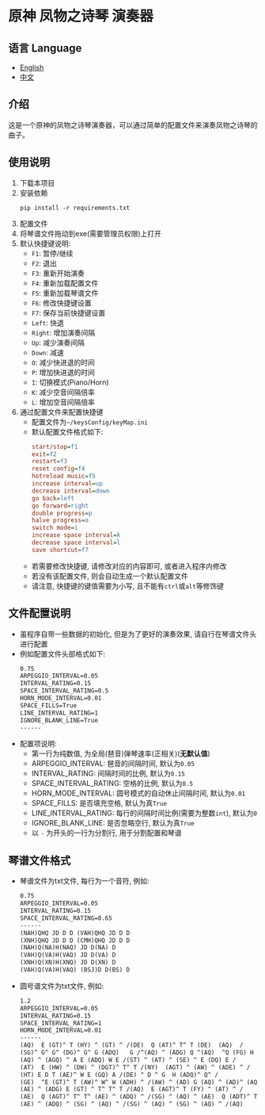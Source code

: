 # 原神 凤物之诗琴 演奏器

## 语言 Language

- [English](Docs/README_EN.MD)
- [中文](README.MD)

## 介绍

这是一个原神的凤物之诗琴演奏器，可以通过简单的配置文件来演奏凤物之诗琴的曲子。

## 使用说明

1. 下载本项目
2. 安装依赖
    ```shell
    pip install -r requirements.txt
    ```
3. 配置文件
4. 将琴谱文件拖动到exe(需要管理员权限)上打开
5. 默认快捷键说明:
    - `F1`: 暂停/继续
    - `F2`: 退出
    - `F3`: 重新开始演奏
    - `F4`: 重新加载配置文件
    - `F5`: 重新加载琴谱文件
    - `F6`: 修改快捷键设置
    - `F7`: 保存当前快捷键设置
    - `Left`: 快退
    - `Right`: 增加演奏间隔
    - `Up`: 减少演奏间隔
    - `Down`: 减速
    - `O`: 减少快进退的时间
    - `P`: 增加快进退的时间
    - `I`: 切换模式(Piano/Horn)
    - `K`: 减少空音间隔倍率
    - `L`: 增加空音间隔倍率
6. 通过配置文件来配置快捷键
    - 配置文件为`~/keysConfig/keyMap.ini`
    - 默认配置文件格式如下:
        ```ini
        start/stop=f1
        exit=f2
        restart=f3
        reset config=f4
        hotreload music=f5
        increase interval=up
        decrease interval=down
        go back=left
        go forward=right
        double progress=p
        halve progress=o
        switch mode=i
        increase space interval=k
        decrease space interval=l
        save shortcut=f7
        ```
    - 若需要修改快捷键, 请修改对应的内容即可, 或者进入程序内修改
    - 若没有该配置文件, 则会自动生成一个默认配置文件
    - 请注意, 快捷键的键值需要为小写, 且不能有`ctrl`或`alt`等修饰键

## 文件配置说明

- 虽程序自带一些数据的初始化, 但是为了更好的演奏效果, 请自行在琴谱文件头进行配置
- 例如配置文件头部格式如下:
    ```txt
    0.75
    ARPEGGIO_INTERVAL=0.05
    INTERVAL_RATING=0.15
    SPACE_INTERVAL_RATING=0.5
    HORN_MODE_INTERVAL=0.01
    SPACE_FILLS=True
    LINE_INTERVAL_RATING=1
    IGNORE_BLANK_LINE=True
    ------
    ```
- 配置项说明:
    - 第一行为纯数值, 为全局(琶音)弹琴速率(正相关)(**无默认值**)
    - ARPEGGIO_INTERVAL: 琶音的间隔时间, 默认为`0.05`
    - INTERVAL_RATING: 间隔时间的比例, 默认为`0.15`
    - SPACE_INTERVAL_RATING: 空格的比例, 默认为`0.5`
    - HORN_MODE_INTERVAL: 圆号模式的自动休止间隔时间, 默认为`0.01`
    - SPACE_FILLS: 是否填充空格, 默认为真`True`
    - LINE_INTERVAL_RATING: 每行的间隔时间比例(需要为整数`int`), 默认为`0`
    - IGNORE_BLANK_LINE: 是否忽略空行, 默认为真`True`
    - 以 `-` 为开头的一行为分割行, 用于分割配置和琴谱

## 琴谱文件格式

- 琴谱文件为txt文件, 每行为一个音符, 例如:
    ```txt
    0.75
    ARPEGGIO_INTERVAL=0.05
    INTERVAL_RATING=0.15
    SPACE_INTERVAL_RATING=0.65
    ------
    (NAH)QHQ JD D D (VAH)QHQ JD D D
    (XNH)QHQ JD D D (CMH)QHQ JD D D
    (NAH)Q(NA)H(NAQ) JD D(NA) D
    (VAH)Q(VA)H(VAQ) JD D(VA) D
    (XNH)Q(XN)H(XNQ) JD D(XN) D
    (VAH)Q(VA)H(VAQ) (BSJ)D D(BS) D
    ```

- 圆号谱文件为txt文件, 例如:
    ```txt
    1.2
    ARPEGGIO_INTERVAL=0.05
    INTERVAL_RATING=0.15
    SPACE_INTERVAL_RATING=1
    HORN_MODE_INTERVAL=0.01
    ------
    (AQ)  E (GT)^ T (HY) ^ (GT) ^ /(DE)  Q (AT)^ T^ T (DE)  (AQ)  /
    (SG)^ G^ G^ (DG)^ G^ G (ADQ)   G /^(AQ) ^ (ADG) Q ^(AQ)  ^Q (FG) H J /
    (AQ) ^ (AGQ) ^ A E (ADQ) W E /(ST) ^ (AT) ^ (SE) ^ E (DQ) E /
    (AT)  E (HW) ^ (DW) ^ (DGT)^ T^ T /(NY)  (AGT) ^ (AW) ^ (ADE) ^ /
    (HT) E D T (AE)^ W E (GQ) A /(DE) ^ D ^ G  H (ADQ)^ Q^ /
    (GE)  ^E (GT)^ T (AW)^ W^ W (ADH) ^ /(AW) ^ (AD) G (AQ) ^ (AD)^ (AQ)^ /
    (AE) ^ (ADG) E (GT) ^ T^ T^ T /(AQ)  E (AGT)^ T (FY) ^ (AT) ^ /
    (AE)  Q (AGT)^ T^ T^ (AE) ^ (ADQ) ^ /(SG) ^ (AQ) ^ (AE)  Q (ADT)^ T^ T /
    (AE) ^ (ADQ) ^ (SG) ^ (AQ) ^ /(SG) ^ (AQ) ^ (SG) ^ (AQ) ^ /(AQ)    ^    /
    ```